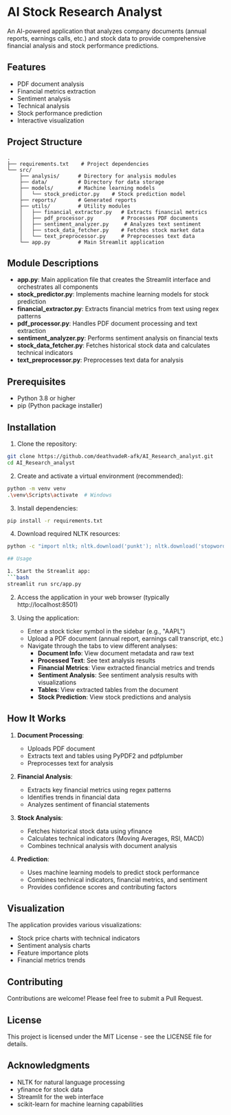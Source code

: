 


          
# AI Stock Research Analyst

An AI-powered application that analyzes company documents (annual reports, earnings calls, etc.) and stock data to provide comprehensive financial analysis and stock performance predictions.

## Features

- PDF document analysis
- Financial metrics extraction
- Sentiment analysis
- Technical analysis
- Stock performance prediction
- Interactive visualization

## Project Structure

```plaintext
.
├── requirements.txt    # Project dependencies
└── src/
    ├── analysis/      # Directory for analysis modules
    ├── data/          # Directory for data storage
    ├── models/        # Machine learning models
    │   └── stock_predictor.py    # Stock prediction model
    ├── reports/       # Generated reports
    ├── utils/         # Utility modules
    │   ├── financial_extractor.py   # Extracts financial metrics
    │   ├── pdf_processor.py         # Processes PDF documents
    │   ├── sentiment_analyzer.py     # Analyzes text sentiment
    │   ├── stock_data_fetcher.py    # Fetches stock market data
    │   └── text_preprocessor.py     # Preprocesses text data
    └── app.py         # Main Streamlit application
```

## Module Descriptions

- **app.py**: Main application file that creates the Streamlit interface and orchestrates all components
- **stock_predictor.py**: Implements machine learning models for stock prediction
- **financial_extractor.py**: Extracts financial metrics from text using regex patterns
- **pdf_processor.py**: Handles PDF document processing and text extraction
- **sentiment_analyzer.py**: Performs sentiment analysis on financial texts
- **stock_data_fetcher.py**: Fetches historical stock data and calculates technical indicators
- **text_preprocessor.py**: Preprocesses text data for analysis

## Prerequisites

- Python 3.8 or higher
- pip (Python package installer)

## Installation

1. Clone the repository:
```bash
git clone https://github.com/deathvadeR-afk/AI_Research_analyst.git
cd AI_Research_analyst
```

2. Create and activate a virtual environment (recommended):
```bash
python -m venv venv
.\venv\Scripts\activate  # Windows
```

3. Install dependencies:
```bash
pip install -r requirements.txt
```
4. Download required NLTK resources:
```bash
python -c "import nltk; nltk.download('punkt'); nltk.download('stopwords'); nltk.download('wordnet'); nltk.download('vader_lexicon')"

## Usage

1. Start the Streamlit app:
```bash
streamlit run src/app.py
```

2. Access the application in your web browser (typically http://localhost:8501)

3. Using the application:
   - Enter a stock ticker symbol in the sidebar (e.g., "AAPL")
   - Upload a PDF document (annual report, earnings call transcript, etc.)
   - Navigate through the tabs to view different analyses:
     - **Document Info**: View document metadata and raw text
     - **Processed Text**: See text analysis results
     - **Financial Metrics**: View extracted financial metrics and trends
     - **Sentiment Analysis**: See sentiment analysis results with visualizations
     - **Tables**: View extracted tables from the document
     - **Stock Prediction**: View stock predictions and analysis

## How It Works

1. **Document Processing**:
   - Uploads PDF document
   - Extracts text and tables using PyPDF2 and pdfplumber
   - Preprocesses text for analysis

2. **Financial Analysis**:
   - Extracts key financial metrics using regex patterns
   - Identifies trends in financial data
   - Analyzes sentiment of financial statements

3. **Stock Analysis**:
   - Fetches historical stock data using yfinance
   - Calculates technical indicators (Moving Averages, RSI, MACD)
   - Combines technical analysis with document analysis

4. **Prediction**:
   - Uses machine learning models to predict stock performance
   - Combines technical indicators, financial metrics, and sentiment
   - Provides confidence scores and contributing factors

## Visualization

The application provides various visualizations:
- Stock price charts with technical indicators
- Sentiment analysis charts
- Feature importance plots
- Financial metrics trends

## Contributing

Contributions are welcome! Please feel free to submit a Pull Request.

## License

This project is licensed under the MIT License - see the LICENSE file for details.

## Acknowledgments

- NLTK for natural language processing
- yfinance for stock data
- Streamlit for the web interface
- scikit-learn for machine learning capabilities
        